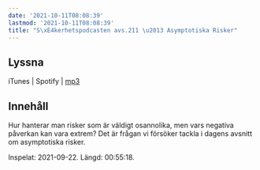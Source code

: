 ```yaml
---
date: '2021-10-11T08:08:39'
lastmod: '2021-10-11T08:08:39'
title: "S\xE4kerhetspodcasten avs.211 \u2013 Asymptotiska Risker"
---
```

## Lyssna

iTunes \| Spotify \| [mp3](https://traffic.libsyn.com/secure/sakerhetspodcasten/2021-09-22_Asymptotiska_Risker.mp3)

## Innehåll

Hur hanterar man risker som är väldigt osannolika, men vars negativa påverkan kan
vara extrem? Det är frågan vi försöker tackla i dagens avsnitt om asymptotiska risker.

Inspelat: 2021-09-22. Längd: 00:55:18.

